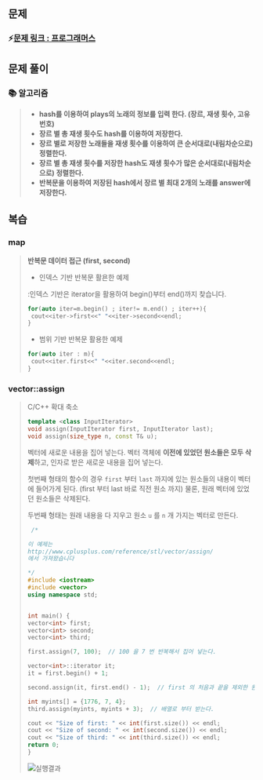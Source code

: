 ## 문제

### ⚡[문제 링크 : 프로그래머스](https://programmers.co.kr/learn/courses/30/lessons/42579)



## 문제 풀이

### 📚 알고리즘

> - **hash를 이용하여 plays의 노래의 정보를 입력 한다. (장르, 재생 횟수, 고유 번호)**
> - **장르 별 총 재생 횟수도 hash를 이용하여 저장한다.**
> - **장르 별로 저장한 노래들을 재생 횟수를 이용하여 큰 순서대로(내림차순으로) 정렬한다.**
> - **장르 별 총 재생 횟수를 저장한 hash도 재생 횟수가 많은 순서대로(내림차순으로) 정렬한다.**
> - **반복문을 이용하여 저장된 hash에서 장르 별 최대 2개의 노래를 answer에 저장한다.**



## 복습

 ### map

> **반복문 데이터 접근 (first, second)**
> 
>  - 인덱스 기반 반복문 활욘한 예제
> 
>   :인덱스 기반은 iterator을 활용하여 begin()부터 end()까지 찾습니다. 
> 
>  ```cpp
>  for(auto iter=m.begin() ; iter!= m.end() ; iter++){
>  	cout<<iter->first<<" "<<iter->second<<endl;
>  }
>  ```
> 
> 
>
>  - 범위 기반 반복문 활용한 예제
> 
>  ```cpp
>  for(auto iter : m){
>  	cout<<iter.first<<" "<<iter.second<<endl;
>  }
>  ```



### vector::assign  

> C/C++ 확대 축소
> 
>```cpp
> template <class InputIterator>
> void assign(InputIterator first, InputIterator last);
> void assign(size_type n, const T& u);
> ```
> 
>벡터에 새로운 내용을 집어 넣는다. 벡터 객체에 **이전에 있었던 원소들은 모두 삭제**하고, 인자로 받은 새로운 내용을 집어 넣는다.
> 
>첫번째 형태의 함수의 경우 `first` 부터 `last` 까지에 있는 원소들의 내용이 벡터에 들어가게 된다. (first 부터 last 바로 직전 원소 까지) 물론, 원래 벡터에 있었던 원소들은 삭제된다.
> 
>두번째 형태는 원래 내용을 다 지우고 원소 `u` 를 `n` 개 가지는 벡터로 만든다.
>
>
>
>```cpp
>  /*
>
> 이 예제는
>http://www.cplusplus.com/reference/stl/vector/assign/
> 에서 가져왔습니다
> 
> */
> #include <iostream>
> #include <vector>
>using namespace std;
> 
>
> int main() {
>vector<int> first;
> vector<int> second;
> vector<int> third;
> 
> first.assign(7, 100);  // 100 을 7 번 반복해서 집어 넣는다.
> 
>vector<int>::iterator it;
> it = first.begin() + 1;
>
> second.assign(it, first.end() - 1);  // first 의 처음과 끝을 제외한 원소들
>
> int myints[] = {1776, 7, 4};
>third.assign(myints, myints + 3);  // 배열로 부터 받는다.
> 
> cout << "Size of first: " << int(first.size()) << endl;
> cout << "Size of second: " << int(second.size()) << endl;
> cout << "Size of third: " << int(third.size()) << endl;
> return 0;
>}
> ```
>
> 
>![실행결과](https://modoocode.com/img/19102C4E4F6E967A10EEAF.webp "실행결과")